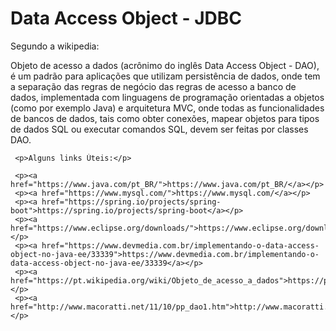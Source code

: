 <h1>Data Access Object - JDBC</h1>

<p>Segundo a wikipedia:</p>

<p>Objeto de acesso a dados (acrônimo do inglês Data Access Object 
    - DAO), é um padrão para aplicações que utilizam persistência 
    de dados, onde tem a separação das regras de negócio das regras 
    de acesso a banco de dados, implementada com linguagens de 
    programação orientadas a objetos (como por exemplo Java) e 
    arquitetura MVC, onde todas as funcionalidades de bancos de 
    dados, tais como obter conexões, mapear objetos para tipos de 
    dados SQL ou executar comandos SQL, devem ser feitas por classes
     DAO.</p>
    
     <p>Alguns links Úteis:</p>

     <p><a href="https://www.java.com/pt_BR/">https://www.java.com/pt_BR/</a></p>
     <p><a href="https://www.mysql.com/">https://www.mysql.com/</a></p>
     <p><a href="https://spring.io/projects/spring-boot">https://spring.io/projects/spring-boot</a></p>
     <p><a href="https://www.eclipse.org/downloads/">https://www.eclipse.org/downloads/</a></p>
     <p><a href="https://www.devmedia.com.br/implementando-o-data-access-object-no-java-ee/33339">https://www.devmedia.com.br/implementando-o-data-access-object-no-java-ee/33339</a></p>
     <p><a href="https://pt.wikipedia.org/wiki/Objeto_de_acesso_a_dados">https://pt.wikipedia.org/wiki/Objeto_de_acesso_a_dados</a></p>
     <p><a href="http://www.macoratti.net/11/10/pp_dao1.htm">http://www.macoratti.net/11/10/pp_dao1.htm</a></p>